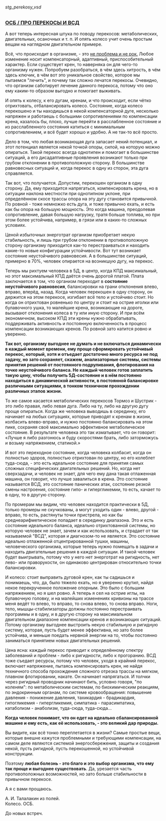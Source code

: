 ###### stg_perekosy_vsd
### [ОСБ / ПРО ПЕРЕКОСЫ И ВСД](https://t.me/osbkart/33)

А вот теперь интересная штука по поводу перекосов: метаболических, двигательных, осаночных и т. п. И опять колесо учит очень простым вещам на наглядном двигательном примере.  

Всё, что происходит в организме, - это [не проблема и не рок.](https://t.me/osbkart/33?t=18) Любое изменение носит компенсаторный, адаптивный, приспособительный характер. Если существует крен, то наверняка он для чего-то организму нужен. Попробуем разобраться, в чём здесь хитрость, в чём здесь ключик, в чём вот это уникальное свойство, которое мы пытаемся "лечить", и почему так сложно лечатся перекосы. Очевидно, что организм саботирует лечение данного перекоса, потому что оно ему каким-то образом выгодно и помогает выживать.  

И опять к колесу, к его дугам, кренам, и что происходит, если чётко отрихтовать, отбалансировать колесо. Состояние, когда колесо перекошено и ты находишься в некой компенсаторной дуге, несколько напряжен и работаешь с большими сопротивлениями по компенсации крена, казалось бы, плохо, лучше перейти в расслабленное состояние и из расслабленного состояния катиться с минимальным сопротивлением, и всё будет хорошо и удобно. А не так-то всё просто.  

Дело в том, что любая возникающая дуга запасает некий потенциал, и этот потенциал является некой точкой опоры, силой, на которую можно опираться. Такой перекос всегда однотипен и помогает в большинстве ситуаций, а его дисадаптивные проявления возникают только при грубом отклонении в противоположную сторону. В большинстве равновесных ситуаций и, когда перекос в одну из сторон, эта дуга справляется.  

Так вот, что получается. Допустим, перекошен организм в одну сторону. Да, ему приходится напрягаться, компенсировать крена, но в ситуации наклона местности при однотипном уклоне, при определённом скосе трассы опора на эту дугу становится привычной. По ровной - тоже немножко есть дуга, и тоже привычно ехать, и есть как бы опора на большую мощность. Это когда машина, преодолевая сопротивление, давая большую нагрузку, тратя больше топлива, но при этом более устойчива, например, в грязи или в каких-то сложных условиях.  

Ценой избыточных энерготрат организм приобретает некую стабильность, и лишь при грубом отклонении в противоположную сторону организму приходится как-то перестраиваться и находить какие-то новые конфигурации устойчивости. Вот тут возникает состояние неустойчивого равновесия. А в большинстве ситуаций, примерно в 70%, человек опирается на возникшую дугу, на перекос.  

Теперь мы рихтуем человека в 5Д, в центр, когда КПД максимальный, но этот максимальный КПД даётся очень дорогой платой. Плата заключается в том, что организм переходит в **состояние неустойчивого равновесия**, балансировки на грани отклонения влево, вправо, вперёд, назад. Когда человек перекошен в одну сторону, он держится на этом перекосе, изгибает всё тело и устойчиво стоит. Но когда он отрихтован ровненько по центру и стоит на острие иголки или булавочного ушка, то малейшие крена, возникающие на дороге, вызывают отклонения колеса в ту или иную сторону. И при всём экономичном, высоком КПД эти крены нужно обрабатывать, поддерживать активность и постоянную включенность в процесс компенсации возникающих кренов. По ровной зато катится ровно и уверенно.  

**Так вот, организму выгоднее не думать и не включаться динамически в каждый момент времени, ему проще сформировать устойчивый перекос, который, хотя и отъедает достаточно много ресурса не под задачу, но зато сохраняет, скажем, анализаторные системы, системы принятия решений от постоянного подруливания, флотирования на точке неустойчивого баланса. Не каждый человек готов заплатить такую цену, чтобы получить 5Д-состояние и в нём постоянно находиться в динамической активности, в постоянной балансировке различными ситуациями, в тонком техничном прохождении различных этапов жизни.**  

То же самое касается метаболических перекосов Тормоз и Шустрик - это либо правая, либо левая дуга. Либо на ту, либо на другую дугу проще опираться. Когда же человека выводишь в серединку, его начинает на любых ситуациях, которые приводят к кренам в жизни, колбасить влево-вправо, и нужно постоянно балансировать на этом пике, сохраняя своё максимально эффективное  метаболическое состояние. В результате человека это так изматывает, что он говорит: «Лучше я либо разгонюсь и буду скоростями брать, либо заторможусь и возьму напряжением, статикой.»  

И вот это переходное состояние, когда человека колбасит, когда он полностью здоров, полностью отрихтован по центру, но его колеблет туда-сюда, - это есть идеальное состояние для принятия самых сложных специфических двигательных решений. Но, когда нет сверхзадачи, и человек не знает, для чего ему дана такая отлаженная машина, он говорит, что лучше завалиться в крена. Это состояние называется ВСД, это состояние панических атак, состояние резкой смены настроения, состояние гипо- и гипергликемии, то есть, качает то в одну, то в другую сторону.  

По промерам мы видим, что человек находится практически в 5Д, только промеры не скучкованы, а могут уходить один - влево, другой - вправо, то есть, растянуты точки пристрела, но как бы среднеарифметическое попадает в серединку диапазона. Это и есть состояние идеального баланса, идеально отрихтованной системы, но которую человек не знает, зачем и как использовать, и страдает от так называемой "ВСД", которая и диагнозом-то не является. Это состояние идеально отлаженной отцентрированной тушки, машины, человеческого организма, которые теперь нужно помещать в задачи и находить двигательные решения в каждой ситуации. И такой человек будет выигрывать, потому что у него нет энерготрат на ригидность, нет лево- или праворукости, он одинаково центрирован относительно точки балансировки.  

И колесо: стоит выправить дуговой крен, как ты садишься и понимаешь, что, да, было тяжело ехать, но я уверенно крутил, найдя некое перекрученное положение опорным. Это было с большим напряжением, но я шел ровно. А теперь я сел на острие иглы, на булавочную головку, и на малейших изменениях кривизны на трассе меня ведёт то влево, то вправо, то снова влево, то снова вправо. Ноги, тело, мышцы-стабилизаторы должны постоянно перестраивать программы и в одну, и в другую сторону на максимальном двигательном диапазоне компенсации кренов и возникающих ситуаций. Потому организму выгоднее выстроить некую стабильную и ригидную систему, которая, пусть будет менее эффективна, но зато более устойчива, и меньше поедать нервной энергии на то, чтобы постоянно заниматься принятием новых двигательных решений.  

Цена ясна: каждый перекос приводит к определённому спектру заболеваний и проблем - либо к ригидности, либо к прогоранию. ВСД тоже съедает ресурсы, потому что человек, уходя в крайний перекос, включает напряжение, пытаясь компенсировать крен, не найдя техничного способа прохождения сложного отрезка трассы на мягком, плавном флотировании, накате. Он начинает напрягаться. И толчки через ригидный проводник начинают бить, условно говоря, "по коленям": по метаболическим системам, по биохимическим реакциям, по эндокринным органам, по системе кровообращения: повышение давления - понижение давления, тахикардия - брадикардия, гипогликемия - гипергликемия, симпатика - парасимпатика, катаболизм - анаболизм, туда-сюда, туда-сюда...  

**Когда человек понимает, что он едет на идеально сбалансированной машине и ему есть, как её использовать, - это великий дар природы.**  

Вы видите, как всё тонко переплетается в жизни? Самые простые вещи, которые внешне кажутся проблемными и требующими компенсации, на самом деле являются системой энергосбережения, защиты и создания некой, пусть ригидной, пусть перекошенной, но устойчивой конструкции.  

Поэтому **любая болезнь - это благо и это выбор организма, что ему так проще и выгоднее существовать**. Да, урезается часть противоположных возможностей, но зато больше стабильности в привычном перекосе.  

А я с вами прощаюсь.  

А. И. Талалакин из полей.  
Колесо. ОСБ.  

До новых встреч.  